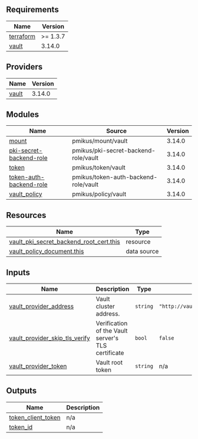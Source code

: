 <!-- BEGIN_TF_DOCS -->
## Requirements

| Name | Version |
|------|---------|
| <a name="requirement_terraform"></a> [terraform](#requirement\_terraform) | >= 1.3.7 |
| <a name="requirement_vault"></a> [vault](#requirement\_vault) | 3.14.0 |

## Providers

| Name | Version |
|------|---------|
| <a name="provider_vault"></a> [vault](#provider\_vault) | 3.14.0 |

## Modules

| Name | Source | Version |
|------|--------|---------|
| <a name="module_mount"></a> [mount](#module\_mount) | pmikus/mount/vault | 3.14.0 |
| <a name="module_pki-secret-backend-role"></a> [pki-secret-backend-role](#module\_pki-secret-backend-role) | pmikus/pki-secret-backend-role/vault | 3.14.0 |
| <a name="module_token"></a> [token](#module\_token) | pmikus/token/vault | 3.14.0 |
| <a name="module_token-auth-backend-role"></a> [token-auth-backend-role](#module\_token-auth-backend-role) | pmikus/token-auth-backend-role/vault | 3.14.0 |
| <a name="module_vault_policy"></a> [vault\_policy](#module\_vault\_policy) | pmikus/policy/vault | 3.14.0 |

## Resources

| Name | Type |
|------|------|
| [vault_pki_secret_backend_root_cert.this](https://registry.terraform.io/providers/hashicorp/vault/3.14.0/docs/resources/pki_secret_backend_root_cert) | resource |
| [vault_policy_document.this](https://registry.terraform.io/providers/hashicorp/vault/3.14.0/docs/data-sources/policy_document) | data source |

## Inputs

| Name | Description | Type | Default | Required |
|------|-------------|------|---------|:--------:|
| <a name="input_vault_provider_address"></a> [vault\_provider\_address](#input\_vault\_provider\_address) | Vault cluster address. | `string` | `"http://vault.service.consul:8200"` | no |
| <a name="input_vault_provider_skip_tls_verify"></a> [vault\_provider\_skip\_tls\_verify](#input\_vault\_provider\_skip\_tls\_verify) | Verification of the Vault server's TLS certificate | `bool` | `false` | no |
| <a name="input_vault_provider_token"></a> [vault\_provider\_token](#input\_vault\_provider\_token) | Vault root token | `string` | n/a | yes |

## Outputs

| Name | Description |
|------|-------------|
| <a name="output_token_client_token"></a> [token\_client\_token](#output\_token\_client\_token) | n/a |
| <a name="output_token_id"></a> [token\_id](#output\_token\_id) | n/a |
<!-- END_TF_DOCS -->